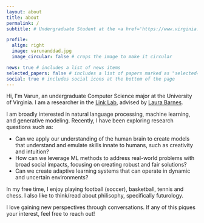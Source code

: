 ```yaml
---
layout: about
title: about
permalink: /
subtitle: # Undergraduate Student at the <a href='https://www.virginia.edu/'>University of Virginia</a>

profile:
  align: right
  image: varunanddad.jpg
  image_circular: false # crops the image to make it circular

news: true # includes a list of news items
selected_papers: false # includes a list of papers marked as "selected={true}"
social: true # includes social icons at the bottom of the page
---
```


Hi, I'm Varun, an undergraduate Computer Science major at the University of Virginia. I am a researcher in the <a href='https://engineering.virginia.edu/labs-groups/link-lab'>Link Lab</a>, advised by <a href='https://engineering.virginia.edu/faculty/laura-barnes'>Laura Barnes</a>.

I am broadly interested in natural language processing, machine learning, and generative modeling. Recently, I have been exploring research questions such as:

- Can we apply our understanding of the human brain to create models that understand and emulate skills innate to humans, such as creativity and intuition?
- How can we leverage ML methods to address real-world problems with broad social impacts, focusing on creating robust and fair solutions?
- Can we create adaptive learning systems that can operate in dynamic and uncertain environments?

In my free time, I enjoy playing football (soccer), basketball, tennis and chess. I also like to think/read about philisophy, specifically futurology.

I love gaining new perspectives through conversations. If any of this piques your interest, feel free to reach out!
